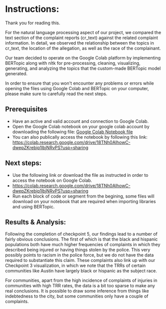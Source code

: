 # Instructions:

Thank you for reading this.

For the natural language processing aspect of our project, we compared the text section of the complaint reports (cr_text) against the related complaint information. In detail, we observed the relationship between the topics in cr_text, the location of the allegation, as well as the race of the complainant.

Our team decided to operate on the Google Colab platform by implementing BERTopic along with nltk for pre-processing, cleaning, visualizing, generating, and analyzing the topics that the custom-made BERTopic model generated. 

In order to ensure that you won't encounter any problems or errors while opening the files using Google Colab and BERTopic on your computer, please make sure to
carefully read the next steps.

## Prerequisites
- Have an active and valid account and connection to Google Colab.
- Open the Google Colab notebook on your google colab account by downloading the following file: [Google Colab Notebook file](src/checkpoint_5.ipynb)
- You can also publically access the notebook by following this link: https://colab.research.google.com/drive/18TNh0AIhowC-dwepZKrebip1lbjNRvPS?usp=sharing

## Next steps:
- Use the following link or download the file as instructed in order to access the notebook on Google Colab.
- https://colab.research.google.com/drive/18TNh0AIhowC-dwepZKrebip1lbjNRvPS?usp=sharing
- Run each block of code or segment from the begining, some files will download on your notebook that are required when importing libraries and using BERTopic.

## Results & Analysis:
Following the completion of checkpoint 5, our findings lead to a number of fairly obvious conclusions. The first of which is that the black and hispanic populations both have much higher frequencies of complaints in which they described being injured or having things stolen by the police. This very possibly points to racism in the police force, but we do not have the data required to substantiate this claim. These complaints also link up with our Checkpoint 3 visualization, in which we note that the TRRs of certain communities like Austin have largely black or hispanic as the subject race. 

For communities, apart from the high incidence of complaints of injuries in communities with high TRR rates, the data is a bit too sparse to make any real conclusions. It is possible to draw some inference from things like indebtedness to the city, but some communities only have a couple of complaints.


